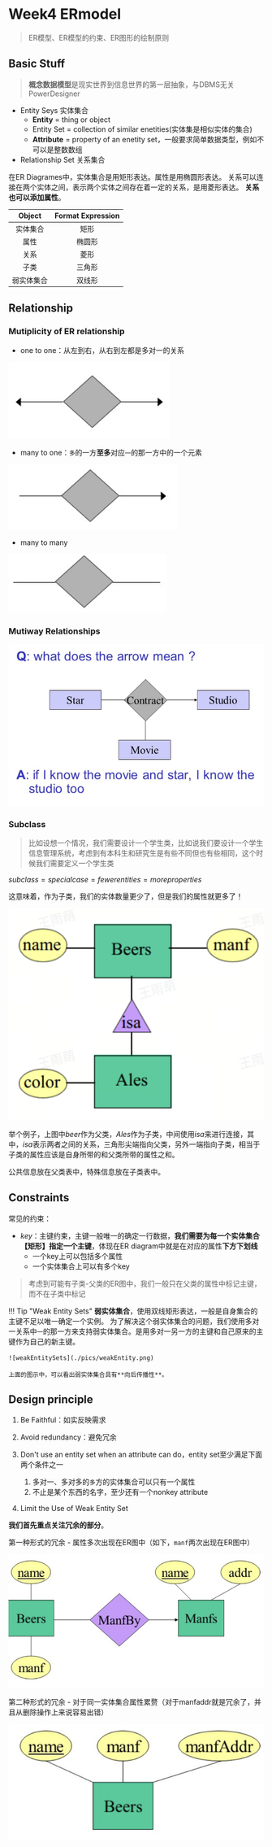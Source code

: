 
# Week4 ERmodel

> ER模型、ER模型的约束、ER图形的绘制原则

## Basic Stuff

> **概念数据模型**是现实世界到信息世界的第一层抽象，与DBMS无关
> PowerDesigner

+ Entity Seys 实体集合
  + **Entity** = thing or object
  + Entity Set = collection of similar enetities(实体集是相似实体的集合)
  + **Attribute** = property of an enetity set，一般要求简单数据类型，例如不可以是整数数组
+ Relationship Set 关系集合

在ER Diagrames中，实体集合是用矩形表达。属性是用椭圆形表达。
关系可以连接在两个实体之间，表示两个实体之间存在着一定的关系，是用菱形表达。
**关系也可以添加属性**。

|Object|Format Expression|
|:---:|:---:|
|实体集合|矩形|
|属性|椭圆形|
|关系|菱形|
|子类|三角形|
|弱实体集合|双线形|

## Relationship

### Mutiplicity of ER relationship

+ one to one：从左到右，从右到左都是多对一的关系

![one to one](./pics/onetoone.png)

+ many to one：`多`的一方**至多**对应`一`的那一方中的一个元素

![many to one](./pics/manytoone.png)

+ many to many

![many to many](./pics/manytomany.png)

### Mutiway Relationships

![Mutiway Relationships Ex1](./pics/MultiRe.png)

### Subclass

> 比如设想一个情况，我们需要设计一个学生类，比如说我们要设计一个学生信息管理系统，考虑到有本科生和研究生是有些不同但也有些相同，这个时候我们需要定义一个学生类

$subclass = special case = fewer entities = more properties$

这意味着，作为子类，我们的实体数量更少了，但是我们的属性就更多了！

![subclass](./pics/subclass.png)

举个例子，上图中$beer$作为父类，$Ales$作为子类，中间使用$isa$来进行连接，其中，$isa$表示两者之间的关系，三角形尖端指向父类，另外一端指向子类，相当于子类的属性应该是自身所带的和父类所带的属性之和。

公共信息放在父类表中，特殊信息放在子类表中。

## Constraints

常见的约束：

+ $key$：主键约束，主键一般唯一的确定一行数据，**我们需要为每一个实体集合【矩形】指定一个主键**，体现在ER diagram中就是在对应的属性**下方下划线**
  + 一个key上可以包括多个属性
  + 一个实体集合上可以有多个key

> 考虑到可能有子类-父类的ER图中，我们一般只在父类的属性中标记主键，而不在子类中标记

!!! Tip "Weak Entity Sets"
    **弱实体集合**，使用双线矩形表达，一般是自身集合的主键不足以唯一确定一个实例。
    为了解决这个弱实体集合的问题，我们使用多对一关系中`一`的那一方来支持弱实体集合。是用多对一另一方的主键和自己原来的主键作为自己的新主键。

    ![weakEntitySets](./pics/weakEntity.png)

    上面的图示中，可以看出弱实体集合具有**向后传播性**。

## Design principle

1. Be Faithful：如实反映需求

2. Avoid redundancy：避免冗余

3. Don't use an entity set when an attribute can do，entity set至少满足下面两个条件之一
   1. 多对一、多对多的`多`方的实体集合可以只有一个属性
   2. 不止是某个东西的名字，至少还有一个nonkey attribute

4. Limit the Use of Weak Entity Set

**我们首先重点关注冗余的部分**。

第一种形式的冗余 - 属性多次出现在ER图中（如下，`manf`两次出现在ER图中）

![冗余1](./pics/Redundancy01.png)

第二种形式的冗余 - 对于同一实体集合属性累赘（对于manfaddr就是冗余了，并且从删除操作上来说容易出错）

![冗余2](./pics/redundancy02.png)
